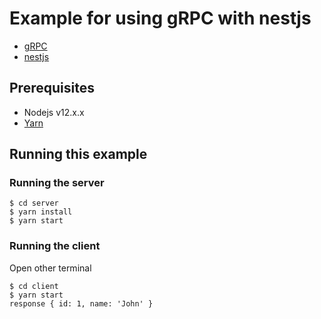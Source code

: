 # Example for using gRPC with nestjs

- [gRPC](https://grpc.io/)
- [nestjs](https://nestjs.com/)

## Prerequisites

- Nodejs v12.x.x
- [Yarn](https://classic.yarnpkg.com/en/)

## Running this example

### Running the server

```
$ cd server
$ yarn install
$ yarn start
```

### Running the client

Open other terminal

```
$ cd client
$ yarn start
response { id: 1, name: 'John' }
```
